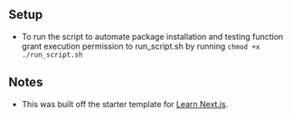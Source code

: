 ## Setup
- To run the script to automate package installation and testing function grant execution permission to run_script.sh by running `chmod +x ./run_script.sh`

## Notes
- This was built off the starter template for [Learn Next.js](https://nextjs.org/learn).
